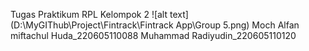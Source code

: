 Tugas Praktikum RPL
Kelompok 2
![alt text](D:\MyGIThub\Project\Fintrack\Fintrack App\Group 5.png)
Moch Alfan miftachul Huda_220605110088
Muhammad Radiyudin_220605110120
